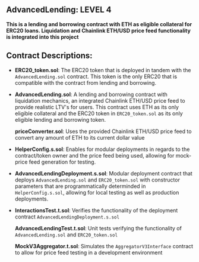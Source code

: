 ## AdvancedLending: LEVEL 4

**This is a lending and borrowing contract with ETH as eligible collateral for ERC20 loans. Liquidation and Chainlink ETH/USD price feed functionality is integrated into this project**

## Contract Descriptions:

- **ERC20_token.sol**: The ERC20 token that is deployed in tandem with the `AdvancedLending.sol` contract. This token is the only ERC20 that is compatible with the contract from lending and borrowing.

- **AdvancedLending.sol**: A lending and borrowing contract with liquidation mechanics, an integrated Chainlink ETH/USD price feed to provide realistic LTV's for users. This contract uses ETH as its only eligible collateral and the ERC20 token in `ERC20_token.sol` as its only eligible lending and borrowing token.

  **priceConverter.sol**: Uses the provided Chainlink ETH/USD price feed to convert any amount of ETH to its current dollar value

- **HelperConfig.s.sol**: Enables for modular deployments in regards to the contract/token owner and the price feed being used, allowing for mock-price feed generation for testing.

- **AdvancedLendingDeployment.s.sol**: Modular deployment contract that deploys `AdvancedLending.sol` and `ERC20_token.sol` with constructor parameters that are programmatically determinded in `HelperConfig.s.sol`, allowing for local testing as well as production deployments.

- **InteractionsTest.t.sol**: Verifies the functionality of the deployment contract `AdvancedLendingDeployment.s.sol`

  **AdvancedLendingTest.t.sol**: Unit tests verifying the functionality of `AdvancedLending.sol` and `ERC20_token.sol`

  **MockV3Aggregator.t.sol**: Simulates the `AggregatorV3Interface` contract to allow for price feed testing in a development environment
